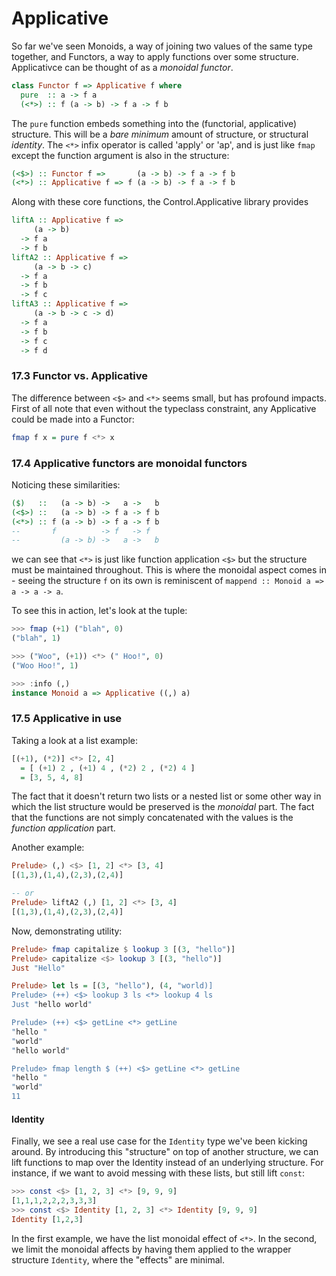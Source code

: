 # Applicative
So far we've seen Monoids, a way of joining two values of the same type together, and Functors, a way to apply functions over some structure. Applicativce can be thought of as a *monoidal functor*.
```haskell
class Functor f => Applicative f where
  pure  :: a -> f a
  (<*>) :: f (a -> b) -> f a -> f b
```
The `pure` function embeds something into the (functorial, applicative) structure. This will be a *bare minimum* amount of structure, or structural *identity*. The `<*>` infix operator is called 'apply' or 'ap', and is just like `fmap` except the function argument is also in the structure:
```haskell
(<$>) :: Functor f =>       (a -> b) -> f a -> f b
(<*>) :: Applicative f => f (a -> b) -> f a -> f b
```

Along with these core functions, the Control.Applicative library provides
```haskell
liftA :: Applicative f =>
     (a -> b)
  -> f a
  -> f b
liftA2 :: Applicative f =>
     (a -> b -> c)
  -> f a
  -> f b
  -> f c
liftA3 :: Applicative f =>
     (a -> b -> c -> d)
  -> f a
  -> f b
  -> f c
  -> f d
```

### 17.3 Functor vs. Applicative
The difference between `<$>` and `<*>` seems small, but has profound impacts.
First of all note that even without the typeclass constraint, any Applicative could be made into a Functor:
```haskell
fmap f x = pure f <*> x
```

### 17.4 Applicative functors are monoidal functors
Noticing these similarities:
```haskell
($)   ::   (a -> b) ->   a ->   b
(<$>) ::   (a -> b) -> f a -> f b
(<*>) :: f (a -> b) -> f a -> f b
--       f          -> f   -> f
--         (a -> b) ->   a ->   b
```
we can see that `<*>` is just like function application `<$>` but the structure must be maintained throughout. This is where the monoidal aspect comes in - seeing the structure `f` on its own is reminiscent of `mappend :: Monoid a => a -> a -> a`.

To see this in action, let's look at the tuple:
```haskell
>>> fmap (+1) ("blah", 0)
("blah", 1)

>>> ("Woo", (+1)) <*> (" Hoo!", 0)
("Woo Hoo!", 1)

>>> :info (,)
instance Monoid a => Applicative ((,) a)
```

### 17.5 Applicative in use
Taking a look at a list example:
```haskell
[(+1), (*2)] <*> [2, 4]
  = [ (+1) 2 , (+1) 4 , (*2) 2 , (*2) 4 ]
  = [3, 5, 4, 8]
```
The fact that it doesn't return two lists or a nested list or some other way in which the list structure would be preserved is the *monoidal* part. The fact that the functions are not simply concatenated with the values is the *function application* part.

Another example:
```haskell
Prelude> (,) <$> [1, 2] <*> [3, 4]
[(1,3),(1,4),(2,3),(2,4)]

-- or
Prelude> liftA2 (,) [1, 2] <*> [3, 4]
[(1,3),(1,4),(2,3),(2,4)]
```

Now, demonstrating utility:
```haskell
Prelude> fmap capitalize $ lookup 3 [(3, "hello")]
Prelude> capitalize <$> lookup 3 [(3, "hello")]
Just "Hello"

Prelude> let ls = [(3, "hello"), (4, "world)]
Prelude> (++) <$> lookup 3 ls <*> lookup 4 ls
Just "hello world"

Prelude> (++) <$> getLine <*> getLine
"hello "
"world"
"hello world"

Prelude> fmap length $ (++) <$> getLine <*> getLine
"hello "
"world"
11
```

#### Identity
Finally, we see a real use case for the `Identity` type we've been kicking around.
By introducing this "structure" on top of another structure, we can lift functions to map over the Identity instead of an underlying structure.
For instance, if we want to avoid messing with these lists, but still lift `const`:
```haskell
>>> const <$> [1, 2, 3] <*> [9, 9, 9]
[1,1,1,2,2,2,3,3,3]
>>> const <$> Identity [1, 2, 3] <*> Identity [9, 9, 9]
Identity [1,2,3]
```
In the first example, we have the list monoidal effect of `<*>`.
In the second, we limit the monoidal affects by having them applied to the wrapper structure `Identity`, where the "effects" are minimal.
